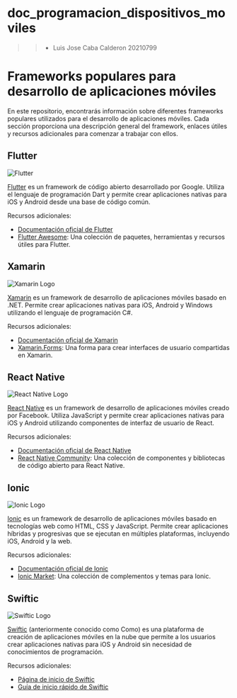 # doc_programacion_dispositivos_moviles
>>-  Luis Jose Caba Calderon 20210799 
# Frameworks populares para desarrollo de aplicaciones móviles

En este repositorio, encontrarás información sobre diferentes frameworks populares utilizados para el desarrollo de aplicaciones móviles. Cada sección proporciona una descripción general del framework, enlaces útiles y recursos adicionales para comenzar a trabajar con ellos.

## Flutter

![Flutter](https://storage.googleapis.com/cms-storage-bucket/a9d6ce81aee44ae017ee.png)


[Flutter](https://flutter.dev/) es un framework de código abierto desarrollado por Google. Utiliza el lenguaje de programación Dart y permite crear aplicaciones nativas para iOS y Android desde una base de código común.

Recursos adicionales:
- [Documentación oficial de Flutter](https://flutter.dev/docs)
- [Flutter Awesome](https://flutterawesome.com/): Una colección de paquetes, herramientas y recursos útiles para Flutter.

## Xamarin

![Xamarin Logo](https://static-00.iconduck.com/assets.00/xamarin-icon-512x454-qyapgz6t.png)

[Xamarin](https://dotnet.microsoft.com/apps/xamarin) es un framework de desarrollo de aplicaciones móviles basado en .NET. Permite crear aplicaciones nativas para iOS, Android y Windows utilizando el lenguaje de programación C#.

Recursos adicionales:
- [Documentación oficial de Xamarin](https://docs.microsoft.com/xamarin/)
- [Xamarin.Forms](https://docs.microsoft.com/xamarin/xamarin-forms/): Una forma para crear interfaces de usuario compartidas en Xamarin.

## React Native

![React Native Logo](https://upload.wikimedia.org/wikipedia/commons/thumb/a/a7/React-icon.svg/2300px-React-icon.svg.png)

[React Native](https://reactnative.dev/) es un framework de desarrollo de aplicaciones móviles creado por Facebook. Utiliza JavaScript y permite crear aplicaciones nativas para iOS y Android utilizando componentes de interfaz de usuario de React.

Recursos adicionales:
- [Documentación oficial de React Native](https://reactnative.dev/docs)
- [React Native Community](https://reactnative.directory/): Una colección de componentes y bibliotecas de código abierto para React Native.

## Ionic

![Ionic Logo](https://ionicframework.com/img/meta/logo.png)

[Ionic](https://ionicframework.com/) es un framework de desarrollo de aplicaciones móviles basado en tecnologías web como HTML, CSS y JavaScript. Permite crear aplicaciones híbridas y progresivas que se ejecutan en múltiples plataformas, incluyendo iOS, Android y la web.

Recursos adicionales:
- [Documentación oficial de Ionic](https://ionicframework.com/docs)
- [Ionic Market](https://ionicframework.com/docs/marketplace): Una colección de complementos y temas para Ionic.

## Swiftic

![Swiftic Logo](https://www.savvysme.com.au/img/upload/images/swifticcom.jpg)

[Swiftic](https://www.swiftic.com/) (anteriormente conocido como Como) es una plataforma de creación de aplicaciones móviles en la nube que permite a los usuarios crear aplicaciones nativas para iOS y Android sin necesidad de conocimientos de programación.

Recursos adicionales:
- [Página de inicio de Swiftic](https://www.swiftic.com/)
- [Guía de inicio rápido de Swiftic](https://www.swiftic.com/docs/getting-started)

